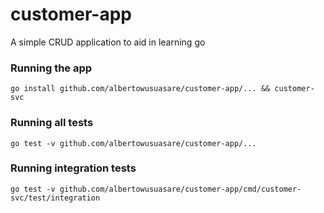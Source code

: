 # customer-app
A simple CRUD application to aid in learning go


### Running the app
``` go install github.com/albertowusuasare/customer-app/... && customer-svc ```

### Running all tests
``` go test -v github.com/albertowusuasare/customer-app/... ```

### Running integration tests
```go test -v github.com/albertowusuasare/customer-app/cmd/customer-svc/test/integration```